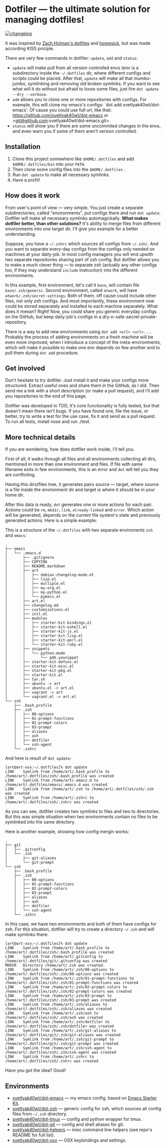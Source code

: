 Dotfiler — the ultimate solution for managing dotfiles!
=======================================================

[![changelog](http://allmychanges.com/p/python/dotfiler/badge/)](http://allmychanges.com/p/python/dotfiler/?utm_source=badge)

It was inspired by [Zach Holman's dotfiles](https://github.com/holman/dotfiles) and
[homesick](https://github.com/technicalpickles/homesick), but was made according KISS priciple.

There are very few commands in dotfiler: `update`, `add` and `status`:

* `update` will make pull from all version controlled envs (env is a subdirectory inside
  the `~/.dotfiles` dir, where different configs and scripts could be placed. After that,
  `update` will make all that mumbo-jumbo, symlinking and removing old broken symlinks.
  If you want to see what will it do without but afraid to loose some files, just fire
  `dot update --dry --verbose`.
* `add` allows you to clone one or more repositories with configs. For example, this
  will clone my emacs's configs: `dot add svetlyak40wt/dot-emacs'. Of cause you could
  use full url, like that: <https://github.com/svetlyak40wt/dot-emacs> or
  <git@github.com:svetlyak40wt/dot-emacs.git>.
* `status` will show you if there are some uncommited changes in the envs, and even
  warn you if some of them aren't version controlled.

Installation
------------

1. Clone this project somewhere like `$HOME/.dotfiles` and add `$HOME/.dotfiles/bin` into
your `PATH`.
2. Then clone some config files into the `$HOME/.dotfiles` .
3. Run `dot update` to make all necessary symlinks.
4. Have a profit!

How does it work
----------------

From user's point of view — very simple. You just create a separate subdirectories, called "environments", put configs there and run `dot update`. Dotfiler will make all necessary symlinks automagickally. **What makes dotfiler better, than other solutions?** It's ability to merge files from different environments into one target dir. I'll give you example for a better understanding. 

Suppose, you have a `~/.zshrc` which sources all configs from `~/.zsh/`. And you want to separate every-day configs from the configs only needed on machines at your daily-job. In most config managers you will end upwith two separate repositories sharing part of zsh config. But dotfiler allows you to make a much clever thing — to separate zsh (actually any other configs too, if they may understand `include` instruction) into the different environments.

In this example, first environment, let's call it `base`, will contain file `base/.zsh/generic`. Second environment, called `atwork`, will have `atwork/.zsh/secret-settings`. Both of them, off cause could include other files, not only zsh configs. And most importantly, these environment now could be stored separately and installed to each machine separately. What does it meean? Right! Now, you could share you generic everyday configs on the GitHub, but keep daily-job's configs in a dry-n-safe-secret-private-repository. 

There is a way to add new environments using `dot add <url> <url>...`. Probably the process of adding environments on a fresh machine will be even more improved, when I introduce a concept of the meta-environments, which will make it possible to make one env depends on few another and to pull them during `dot add` procedure.

Get involved
------------

Don't hesitate to try dotfiler. Just install it and make your configs more structured.  Extract useful ones and share them in the GitHub, as I did. Then send me a link with a short description (or make a pull request), and I'll add you repositories to the end of this page. 

Dotfiler was developed in TDD, it's core functionality is fully tested, but that doesn't mean there isn't bugs. If you have found one, file the issue, or better, try to write a test for the use case, fix it and send as a pull request. To run all tests, install nose and run ./test. 

More technical details
----------------------

If you are wondering, how does dotfiler work inside, I'll tell you. 

First of all, it walks through all files and all environments collecting all dirs, mentioned in more than one environment and files. If file with same filename exits in few environments, this is an error and `dot` will tell you they are conflicting. 

Having this dirs/files tree, it generates pairs source — target, where source is a file inside the environment dir and target is where it should be in your home dir. 

After this data is ready, `dot` generates one or more actions for each pair. Actions could be `rm`, `mkdir`, `link`, `already-linked` and `error`. Which action will be generated, depends on the current file system's state and previously generated actions. Here is a simple example:

This is a structure of the `~/.dotfiles` with two separate enviroments `zsh` and `emacs`:

```
.
├── emacs
│   └── .emacs.d
│       ├── .gitignore
│       ├── COPYING
│       ├── README.markdown
│       ├── art
│       │   ├── debian-changelog-mode.el
│       │   ├── lisp.el
│       │   ├── multiple.el
│       │   ├── my-org.el
│       │   ├── my-python.el
│       │   └── pymacs.el
│       ├── art.el
│       ├── changelog.md
│       ├── customizations.el
│       ├── init.el
│       ├── modules
│       │   ├── starter-kit-bindings.el
│       │   ├── starter-kit-eshell.el
│       │   ├── starter-kit-js.el
│       │   ├── starter-kit-lisp.el
│       │   ├── starter-kit-perl.el
│       │   └── starter-kit-ruby.el
│       ├── snippets
│       │   └── python-mode
│       │       └── pdb.yasnippet
│       ├── starter-kit-defuns.el
│       ├── starter-kit-misc.el
│       ├── starter-kit-pkg.el
│       ├── starter-kit.el
│       ├── tar.sh
│       ├── ubuntu -> art
│       ├── ubuntu.el -> art.el
│       ├── vagrant -> art
│       └── vagrant.el -> art.el
└── zsh
    ├── .bash_profile
    ├── .zsh
    │   ├── 00-options
    │   ├── 01-prompt-functions
    │   ├── 02-prompt-colors
    │   ├── 03-prompt
    │   ├── aliases
    │   ├── ash
    │   ├── dotfiler
    │   └── ssh-agent
    └── .zshrc
```

And here is result of `dot update`:

```
[art@art-osx:~/.dotfiles]% dot update
LINK    Symlink from /home/art/.bash_profile to /home/art/.dotfiles/zsh/.bash_profile was created
LINK    Symlink from /home/art/.emacs.d to /home/art/.dotfiles/emacs/.emacs.d was created
LINK    Symlink from /home/art/.zsh to /home/art/.dotfiles/zsh/.zsh was created
LINK    Symlink from /home/art/.zshrc to /home/art/.dotfiles/zsh/.zshrc was created
```

As you can see, dotfiler creates two symlinks to files and two to directories. But this was simple situation
when two environments contain no files to be symlinked into the same directory.

Here is another example, showing how config mergin works:

```
.
├── git
│   ├── .gitconfig
│   └── .zsh
│       ├── git-aliases
│       └── git-prompt
└── zsh
    ├── .bash_profile
    ├── .zsh
    │   ├── 00-options
    │   ├── 01-prompt-functions
    │   ├── 02-prompt-colors
    │   ├── 03-prompt
    │   ├── aliases
    │   ├── ash
    │   ├── dotfiler
    │   └── ssh-agent
    └── .zshrc
```

In this case, we have two environments and both of them have configs for zsh. For this situation,
dotfiler will try to create a directory `~/.zsh` and will make symlinks there:

```
[art@art-osx:~/.dotfiles]% dot update
LINK    Symlink from /home/art/.bash_profile to /home/art/.dotfiles/zsh/.bash_profile was created
LINK    Symlink from /home/art/.gitconfig to /home/art/.dotfiles/git/.gitconfig was created
MKDIR   Directory /home/art/.zsh was created.
LINK    Symlink from /home/art/.zsh/00-options to /home/art/.dotfiles/zsh/.zsh/00-options was created
LINK    Symlink from /home/art/.zsh/01-prompt-functions to /home/art/.dotfiles/zsh/.zsh/01-prompt-functions was created
LINK    Symlink from /home/art/.zsh/02-prompt-colors to /home/art/.dotfiles/zsh/.zsh/02-prompt-colors was created
LINK    Symlink from /home/art/.zsh/03-prompt to /home/art/.dotfiles/zsh/.zsh/03-prompt was created
LINK    Symlink from /home/art/.zsh/aliases to /home/art/.dotfiles/zsh/.zsh/aliases was created
LINK    Symlink from /home/art/.zsh/ash to /home/art/.dotfiles/zsh/.zsh/ash was created
LINK    Symlink from /home/art/.zsh/dotfiler to /home/art/.dotfiles/zsh/.zsh/dotfiler was created
LINK    Symlink from /home/art/.zsh/git-aliases to /home/art/.dotfiles/git/.zsh/git-aliases was created
LINK    Symlink from /home/art/.zsh/git-prompt to /home/art/.dotfiles/git/.zsh/git-prompt was created
LINK    Symlink from /home/art/.zsh/ssh-agent to /home/art/.dotfiles/zsh/.zsh/ssh-agent was created
LINK    Symlink from /home/art/.zshrc to /home/art/.dotfiles/zsh/.zshrc was created
```

Have you got the idea? Good!

Environments
------------

* [svetlyak40wt/dot-emacs](https://github.com/svetlyak40wt/dot-emacs) — my emacs config, based on [Emacs Starter Kit](http://github.com/technomancy/emacs-starter-kit).
* [svetlyak40wt/dot-zsh](https://github.com/svetlyak40wt/dot-zsh) — generic config for zsh, which sources all config files from `~/.zsh` directory.
* [svetlyak40wt/dot-tmux](https://github.com/svetlyak40wt/dot-tmux) — config and python wrapper for tmux.
* [svetlyak40wt/dot-git](https://github.com/svetlyak40wt/dot-git) — config and shell aliases for git.
* [svetlyak40wt/dot-helpers](https://github.com/svetlyak40wt/dot-helpers) — misc command line helpers (see repo's README for full list).
* [svetlyak40wt/dot-osx](https://github.com/svetlyak40wt/dot-osx) — OSX keybindings and settings.


